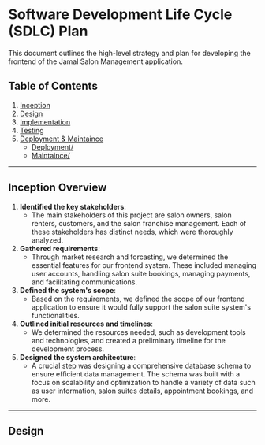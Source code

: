 # Software Development Life Cycle (SDLC) Plan

This document outlines the high-level strategy and plan for developing the frontend of the Jamal Salon Management application.

## Table of Contents <a name="table-of-contents"></a>

1. [Inception](#inception)
2. [Design](#design)
3. [Implementation](#implementation)
4. [Testing](#testing)
5. [Deployment & Maintaince](#d-m)
   - [Deployment/](#deployment)
   - [Maintaince/](#maintaince)

---

## Inception Overview <a name="inception"></a>

1. **Identified the key stakeholders**:
   - The main stakeholders of this project are salon owners, salon renters, customers, and the salon franchise management. Each of these stakeholders has distinct needs, which were thoroughly analyzed.
2. **Gathered requirements**:
   - Through market research and forcasting, we determined the essential features for our frontend system. These included managing user accounts, handling salon suite bookings, managing payments, and facilitating communications.
3. **Defined the system's scope**:
   - Based on the requirements, we defined the scope of our frontend application to ensure it would fully support the salon suite system's functionalities.
4. **Outlined initial resources and timelines**:
   - We determined the resources needed, such as development tools and technologies, and created a preliminary timeline for the development process.
5. **Designed the system architecture**:
   - A crucial step was designing a comprehensive database schema to ensure efficient data management. The schema was built with a focus on scalability and optimization to handle a variety of data such as user information, salon suites details, appointment bookings, and more.

---

## Design <a name="design"></a>
